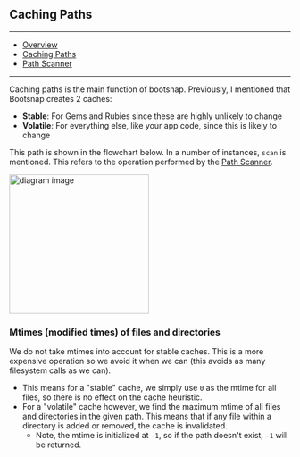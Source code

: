 ## Caching Paths

---

- [Overview](../bootsnap)
- [Caching Paths](../caching_paths)
- [Path Scanner](../path_scanner)

---

Caching paths is the main function of bootsnap. Previously, I mentioned that Bootsnap creates 2 caches:

- **Stable**: For Gems and Rubies since these are highly unlikely to change
- **Volatile**: For everything else, like your app code, since this is likely to change

This path is shown in the flowchart below. In a number of instances, `scan` is mentioned. This refers to the operation performed by the [Path Scanner](../path_scanner).



<!---
```diagram
graph TD

Entry[Starting Point]-\->pathInGem

subgraph Stability Check
  pathInGem[is the path in a gem?]--yes-\->Stable
  pathInGem--No-\->pathInRuby[is the path in a Ruby install?]
  pathInRuby--Yes-\->Stable
  pathInRuby--No-\->Volatile
end

subgraph Stable Cache
  Stable-\->GetStableEntriesDir[get entries and directories for path from cache]
  GetStableEntriesDir--got entries-\->StableCacheHit[Cache Hit!]
  StableCacheHit-\->StableReturn
  GetEntriesDir--did not get entries-\->StableCacheMiss[Cache Miss. Scan for entries and dirs. Expensive]
  StableCacheMiss-\->StoreStableCache[store result in cache with mtime of 0, since we dont use it for stable]
  StoreStableCache-\->StableReturn[ Return entries, dirs]
end

subgraph Volatile Cache
  Volatile-\->GetVolatileEntriesDir[get entries and directories for path from cache]
  GetVolatileEntriesDir-\->LatestMTime[Get latest mtime from dir and entries]
  LatestMTime--mtime = -1-\->ReturnEmpty[Path doesn't exist, return empty dir and entries]
  LatestMTime--mtime==cached_mtime-\->VolatileCacheHit[Cache Hit!]
  VolatileCacheHit-\->VolatileReturn[Return dir and entries]
  LatestMTime--else-\->VolatileCacheMiss[Cache Miss. Scan for entries and dirs. Expensive]
  VolatileCacheMiss-\->StoreVolatileCache[store result in cache with mtime intact since we use it for volatile cache]
  StoreVolatileCache-\->VolatileReturn
end
```
--->
<img src='https://jules2689.github.io/gitcdn/images/website/images/diagram/af594c5a28b77d05ea939fe830bc3090.png' alt='diagram image' height='250px'>



### Mtimes (modified times) of files and directories

We do not take mtimes into account for stable caches. This is a more expensive operation so we avoid it when we can (this avoids as many filesystem calls as we can).

- This means for a "stable" cache, we simply use `0` as the mtime for all files, so there is no effect on the cache heuristic.
- For a "volatile" cache however, we find the maximum mtime of all files and directories in the given path. This means that if any file within a directory is added or removed, the cache is invalidated.
   - Note, the mtime is initialized at `-1`, so if the path doesn't exist, `-1` will be returned.
